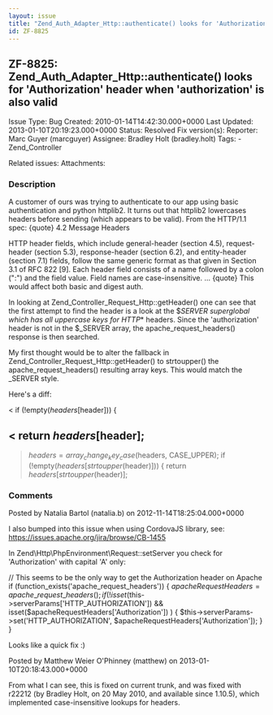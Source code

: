 ```yaml
---
layout: issue
title: "Zend_Auth_Adapter_Http::authenticate() looks for 'Authorization' header when 'authorization' is also valid"
id: ZF-8825
---
```


ZF-8825: Zend\_Auth\_Adapter\_Http::authenticate() looks for 'Authorization' header when 'authorization' is also valid
----------------------------------------------------------------------------------------------------------------------

 Issue Type: Bug Created: 2010-01-14T14:42:30.000+0000 Last Updated: 2013-01-10T20:19:23.000+0000 Status: Resolved Fix version(s): 
 Reporter:  Marc Guyer (marcguyer)  Assignee:  Bradley Holt (bradley.holt)  Tags: - Zend\_Controller
 
 Related issues: 
 Attachments: 
### Description

A customer of ours was trying to authenticate to our app using basic authentication and python httplib2. It turns out that httplib2 lowercases headers before sending (which appears to be valid). From the HTTP/1.1 spec: {quote} 4.2 Message Headers

HTTP header fields, which include general-header (section 4.5), request-header (section 5.3), response-header (section 6.2), and entity-header (section 7.1) fields, follow the same generic format as that given in Section 3.1 of RFC 822 [9]. Each header field consists of a name followed by a colon (":") and the field value. Field names are case-insensitive. ... {quote} This would affect both basic and digest auth.

In looking at Zend\_Controller\_Request\_Http::getHeader() one can see that the first attempt to find the header is a look at the $_SERVER superglobal which has all uppercase keys for HTTP_\* headers. Since the 'authorization' header is not in the $\_SERVER array, the apache\_request\_headers() response is then searched.

My first thought would be to alter the fallback in Zend\_Controller\_Request\_Http::getHeader() to strtoupper() the apache\_request\_headers() resulting array keys. This would match the \_SERVER style.

Here's a diff:

< if (!empty($headers[$header])) {

< return $headers[$header];
---------------------------

> $headers = array_change_key_case($headers, CASE_UPPER);
>             if (!empty($headers[strtoupper($header)])) {
>                 return $headers[strtoupper($header)];

 

 

### Comments

Posted by Natalia Bartol (natalia.b) on 2012-11-14T18:25:04.000+0000

I also bumped into this issue when using CordovaJS library, see: <https://issues.apache.org/jira/browse/CB-1455>

In Zend\\Http\\PhpEnvironment\\Request::setServer you check for 'Authorization' with capital 'A' only:

// This seems to be the only way to get the Authorization header on Apache if (function\_exists('apache\_request\_headers')) { $apacheRequestHeaders = apache\_request\_headers(); if (!isset($this->serverParams['HTTP\_AUTHORIZATION']) && isset($apacheRequestHeaders['Authorization']) ) { $this->serverParams->set('HTTP\_AUTHORIZATION', $apacheRequestHeaders['Authorization']); } }

Looks like a quick fix :)

 

 

Posted by Matthew Weier O'Phinney (matthew) on 2013-01-10T20:18:43.000+0000

From what I can see, this is fixed on current trunk, and was fixed with r22212 (by Bradley Holt, on 20 May 2010, and available since 1.10.5), which implemented case-insensitive lookups for headers.

 

 
